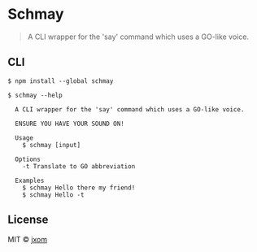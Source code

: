 # Schmay

> A CLI wrapper for the &#39;say&#39; command which uses a GO-like voice.

## CLI

```
$ npm install --global schmay
```

```
$ schmay --help

  A CLI wrapper for the 'say' command which uses a GO-like voice.

  ENSURE YOU HAVE YOUR SOUND ON!

  Usage
    $ schmay [input]

  Options
    -t Translate to GO abbreviation

  Examples
    $ schmay Hello there my friend!
    $ schmay Hello -t
```


## License

MIT © [jxom](http://jxom.io)

